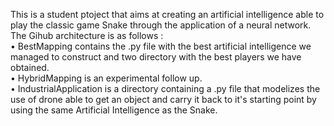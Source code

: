 This is a student ptoject that aims at creating an artificial intelligence able to play the classic game Snake through the application of a neural network.    
The Gihub architecture is as follows :  
• BestMapping contains the .py file with the best artificial intelligence we managed to construct and two directory with the best players we have obtained.  
• HybridMapping is an experimental follow up.  
• IndustrialApplication is a directory containing a .py file that modelizes the use of drone able to get an object and carry it back to it's starting point by using the same Artificial Intelligence as the Snake.  
